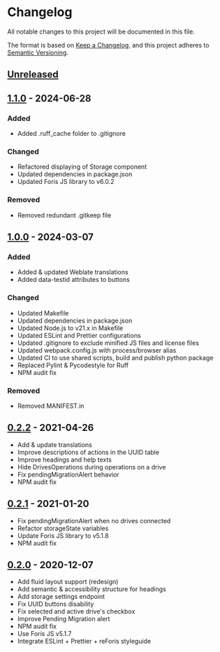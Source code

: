 # Changelog

All notable changes to this project will be documented in this file.

The format is based on [Keep a Changelog](https://keepachangelog.com/en/1.0.0/),
and this project adheres to
[Semantic Versioning](https://semver.org/spec/v2.0.0.html).

## [Unreleased]

## [1.1.0] - 2024-06-28

### Added

-   Added .ruff_cache folder to .gitignore

### Changed

-   Refactored displaying of Storage component
-   Updated dependencies in package.json
-   Updated Foris JS library to v6.0.2

### Removed

-   Removed redundant .gitkeep file

## [1.0.0] - 2024-03-07

### Added

-   Added & updated Weblate translations
-   Added data-testid attributes to buttons

### Changed

-   Updated Makefile
-   Updated dependencies in package.json
-   Updated Node.js to v21.x in Makefile
-   Updated ESLint and Prettier configurations
-   Updated .gitignore to exclude minified JS files and license files
-   Updated webpack.config.js with process/browser alias
-   Updated CI to use shared scripts, build and publish python package
-   Replaced Pylint & Pycodestyle for Ruff
-   NPM audit fix

### Removed

-   Removed MANIFEST.in

## [0.2.2] - 2021-04-26

-   Add & update translations
-   Improve descriptions of actions in the UUID table
-   Improve headings and help texts
-   Hide DrivesOperations during operations on a drive
-   Fix pendingMigrationAlert behavior
-   NPM audit fix

## [0.2.1] - 2021-01-20

-   Fix pendingMigrationAlert when no drives connected
-   Refactor storageState variables
-   Update Foris JS library to v5.1.8
-   NPM audit fix

## [0.2.0] - 2020-12-07

-   Add fluid layout support (redesign)
-   Add semantic & accessibility structure for headings
-   Add storage settings endpoint
-   Fix UUID buttons disability
-   Fix selected and active drive's checkbox
-   Improve Pending Migration alert
-   NPM audit fix
-   Use Foris JS v5.1.7
-   Integrate ESLint + Prettier + reForis styleguide

[unreleased]: https://gitlab.nic.cz/turris/reforis/reforis-storage/-/compare/v1.1.0...master
[1.1.0]: https://gitlab.nic.cz/turris/reforis/reforis-storage/-/compare/v1.0.0...v1.1.0
[1.0.0]: https://gitlab.nic.cz/turris/reforis/reforis-storage/-/compare/v0.2.2...v1.0.0
[0.2.2]: https://gitlab.nic.cz/turris/reforis/reforis-storage/-/compare/v0.2.1...v0.2.2
[0.2.1]: https://gitlab.nic.cz/turris/reforis/reforis-storage/-/compare/v0.2.0...v0.2.1
[0.2.0]: https://gitlab.nic.cz/turris/reforis/reforis-storage/-/tags/v0.2.0
